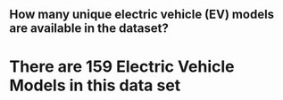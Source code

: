 ## How many unique electric vehicle (EV) models are available in the dataset?

# There are 159 Electric Vehicle Models in this data set 


